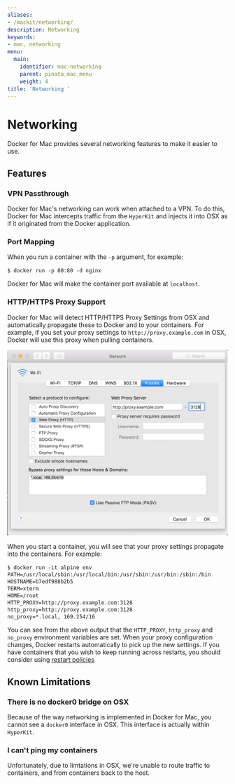 ```yaml
---
aliases:
- /mackit/networking/
description: Networking
keywords:
- mac, networking
menu:
  main:
    identifier: mac-networking
    parent: pinata_mac_menu
    weight: 4
title: 'Networking '
---
```


# Networking

Docker for Mac provides several networking features to make it easier to use.

## Features

### VPN Passthrough

Docker for Mac's networking can work when attached to a VPN.
To do this, Docker for Mac intercepts traffic from the `HyperKit` and injects it into OSX as if it originated from the Docker application.

### Port Mapping

When you run a container with the `-p` argument, for example:
```
$ docker run -p 80:80 -d nginx
```
Docker for Mac will make the container port available at `localhost`.

### HTTP/HTTPS Proxy Support

Docker for Mac will detect HTTP/HTTPS Proxy Settings from OSX and automatically propagate these to Docker and to your containers.
For example, if you set your proxy settings to `http://proxy.example.com` in OSX, Docker will use this proxy when pulling containers.

![OSX Proxy Settings](images/proxy-settings.png)

When you start a container, you will see that your proxy settings propagate into the containers. For example:

```
$ docker run -it alpine env
PATH=/usr/local/sbin:/usr/local/bin:/usr/sbin:/usr/bin:/sbin:/bin
HOSTNAME=b7edf988b2b5
TERM=xterm
HOME=/root
HTTP_PROXY=http://proxy.example.com:3128
http_proxy=http://proxy.example.com:3128
no_proxy=*.local, 169.254/16
```

You can see from the above output that the `HTTP_PROXY`, `http_proxy` and `no_proxy` environment variables are set.
When your proxy configuration changes, Docker restarts automatically to pick up the new settings.
If you have containers that you wish to keep running across restarts, you should consider using [restart policies](https://docs.docker.com/engine/reference/run/#restart-policies-restart)

## Known Limitations

### There is no docker0 bridge on OSX

Because of the way networking is implemented in Docker for Mac, you cannot see a `docker0` interface in OSX.
This interface is actually within `HyperKit`.

### I can't ping my containers

Unfortunately, due to limtations in OSX, we're unable to route traffic to containers, and from containers back to the host.

<p style="margin-bottom:300px">&nbsp;</p>
